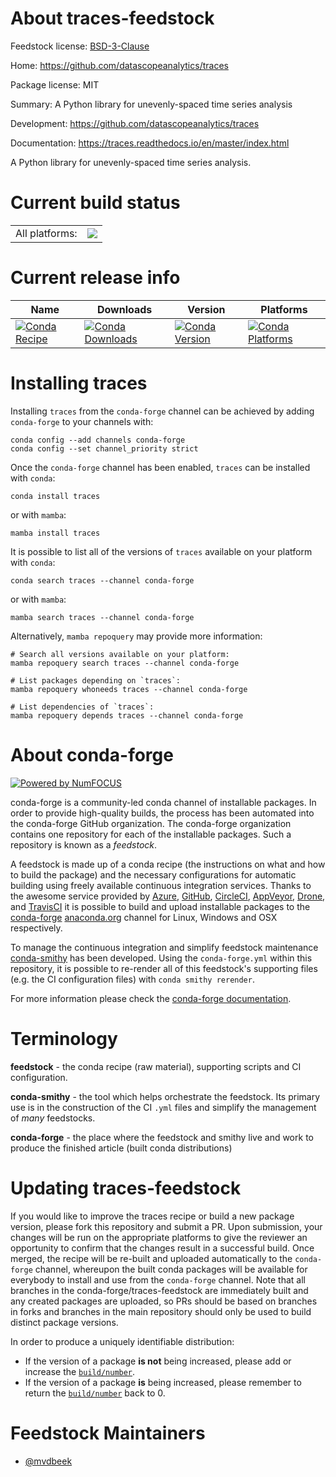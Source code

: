 About traces-feedstock
======================

Feedstock license: [BSD-3-Clause](https://github.com/conda-forge/traces-feedstock/blob/main/LICENSE.txt)

Home: https://github.com/datascopeanalytics/traces

Package license: MIT

Summary: A Python library for unevenly-spaced time series analysis

Development: https://github.com/datascopeanalytics/traces

Documentation: https://traces.readthedocs.io/en/master/index.html

A Python library for unevenly-spaced time series analysis.


Current build status
====================


<table><tr><td>All platforms:</td>
    <td>
      <a href="https://dev.azure.com/conda-forge/feedstock-builds/_build/latest?definitionId=5339&branchName=main">
        <img src="https://dev.azure.com/conda-forge/feedstock-builds/_apis/build/status/traces-feedstock?branchName=main">
      </a>
    </td>
  </tr>
</table>

Current release info
====================

| Name | Downloads | Version | Platforms |
| --- | --- | --- | --- |
| [![Conda Recipe](https://img.shields.io/badge/recipe-traces-green.svg)](https://anaconda.org/conda-forge/traces) | [![Conda Downloads](https://img.shields.io/conda/dn/conda-forge/traces.svg)](https://anaconda.org/conda-forge/traces) | [![Conda Version](https://img.shields.io/conda/vn/conda-forge/traces.svg)](https://anaconda.org/conda-forge/traces) | [![Conda Platforms](https://img.shields.io/conda/pn/conda-forge/traces.svg)](https://anaconda.org/conda-forge/traces) |

Installing traces
=================

Installing `traces` from the `conda-forge` channel can be achieved by adding `conda-forge` to your channels with:

```
conda config --add channels conda-forge
conda config --set channel_priority strict
```

Once the `conda-forge` channel has been enabled, `traces` can be installed with `conda`:

```
conda install traces
```

or with `mamba`:

```
mamba install traces
```

It is possible to list all of the versions of `traces` available on your platform with `conda`:

```
conda search traces --channel conda-forge
```

or with `mamba`:

```
mamba search traces --channel conda-forge
```

Alternatively, `mamba repoquery` may provide more information:

```
# Search all versions available on your platform:
mamba repoquery search traces --channel conda-forge

# List packages depending on `traces`:
mamba repoquery whoneeds traces --channel conda-forge

# List dependencies of `traces`:
mamba repoquery depends traces --channel conda-forge
```


About conda-forge
=================

[![Powered by
NumFOCUS](https://img.shields.io/badge/powered%20by-NumFOCUS-orange.svg?style=flat&colorA=E1523D&colorB=007D8A)](https://numfocus.org)

conda-forge is a community-led conda channel of installable packages.
In order to provide high-quality builds, the process has been automated into the
conda-forge GitHub organization. The conda-forge organization contains one repository
for each of the installable packages. Such a repository is known as a *feedstock*.

A feedstock is made up of a conda recipe (the instructions on what and how to build
the package) and the necessary configurations for automatic building using freely
available continuous integration services. Thanks to the awesome service provided by
[Azure](https://azure.microsoft.com/en-us/services/devops/), [GitHub](https://github.com/),
[CircleCI](https://circleci.com/), [AppVeyor](https://www.appveyor.com/),
[Drone](https://cloud.drone.io/welcome), and [TravisCI](https://travis-ci.com/)
it is possible to build and upload installable packages to the
[conda-forge](https://anaconda.org/conda-forge) [anaconda.org](https://anaconda.org/)
channel for Linux, Windows and OSX respectively.

To manage the continuous integration and simplify feedstock maintenance
[conda-smithy](https://github.com/conda-forge/conda-smithy) has been developed.
Using the ``conda-forge.yml`` within this repository, it is possible to re-render all of
this feedstock's supporting files (e.g. the CI configuration files) with ``conda smithy rerender``.

For more information please check the [conda-forge documentation](https://conda-forge.org/docs/).

Terminology
===========

**feedstock** - the conda recipe (raw material), supporting scripts and CI configuration.

**conda-smithy** - the tool which helps orchestrate the feedstock.
                   Its primary use is in the construction of the CI ``.yml`` files
                   and simplify the management of *many* feedstocks.

**conda-forge** - the place where the feedstock and smithy live and work to
                  produce the finished article (built conda distributions)


Updating traces-feedstock
=========================

If you would like to improve the traces recipe or build a new
package version, please fork this repository and submit a PR. Upon submission,
your changes will be run on the appropriate platforms to give the reviewer an
opportunity to confirm that the changes result in a successful build. Once
merged, the recipe will be re-built and uploaded automatically to the
`conda-forge` channel, whereupon the built conda packages will be available for
everybody to install and use from the `conda-forge` channel.
Note that all branches in the conda-forge/traces-feedstock are
immediately built and any created packages are uploaded, so PRs should be based
on branches in forks and branches in the main repository should only be used to
build distinct package versions.

In order to produce a uniquely identifiable distribution:
 * If the version of a package **is not** being increased, please add or increase
   the [``build/number``](https://docs.conda.io/projects/conda-build/en/latest/resources/define-metadata.html#build-number-and-string).
 * If the version of a package **is** being increased, please remember to return
   the [``build/number``](https://docs.conda.io/projects/conda-build/en/latest/resources/define-metadata.html#build-number-and-string)
   back to 0.

Feedstock Maintainers
=====================

* [@mvdbeek](https://github.com/mvdbeek/)

